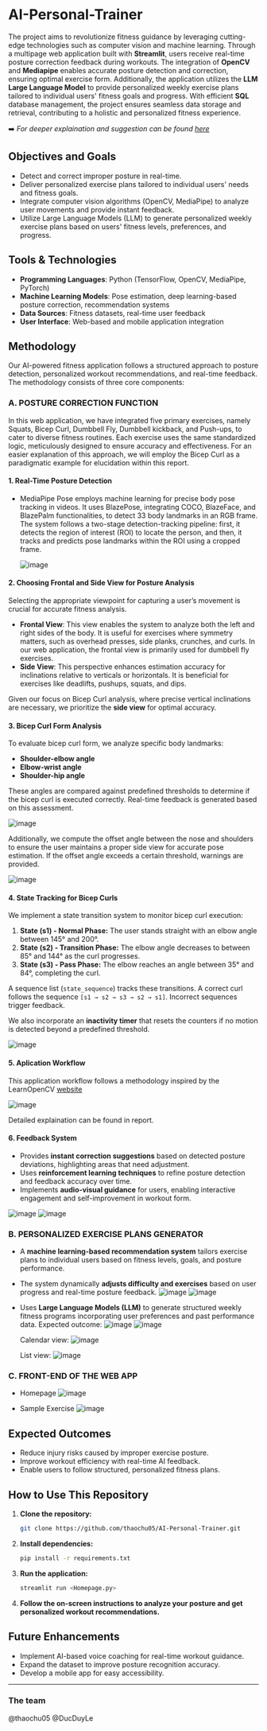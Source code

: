 # AI-Personal-Trainer
The project aims to revolutionize fitness guidance by leveraging cutting-edge technologies such as computer vision and machine learning. Through a multipage web application built with **Streamlit**, users receive real-time posture correction feedback during workouts. The integration of **OpenCV** and **Mediapipe** enables accurate posture detection and correction, ensuring optimal exercise form. Additionally, the application utilizes the **LLM Large Language Model** to provide personalized weekly exercise plans tailored to individual users' fitness goals and progress. With efficient **SQL** database management, the project ensures seamless data storage and retrieval, contributing to a holistic and personalized fitness experience.

:arrow_right: *For deeper explaination and suggestion can be found [here](https://github.com/thaochu05/AI-Personal-Trainer/blob/main/AI%20PERSONAL%20TRAINER%20PROJECT%20REPORT.pdf)*


## Objectives and Goals
- Detect and correct improper posture in real-time.
- Deliver personalized exercise plans tailored to individual users' needs and fitness goals.
- Integrate computer vision algorithms (OpenCV, MediaPipe) to analyze user movements and provide instant feedback.
- Utilize Large Language Models (LLM) to generate personalized weekly exercise plans based on users' fitness levels, preferences, and progress.

## Tools & Technologies
- **Programming Languages**: Python (TensorFlow, OpenCV, MediaPipe, PyTorch)
- **Machine Learning Models**: Pose estimation, deep learning-based posture correction, recommendation systems
- **Data Sources**: Fitness datasets, real-time user feedback
- **User Interface**: Web-based and mobile application integration

## Methodology
Our AI-powered fitness application follows a structured approach to posture detection, personalized workout recommendations, and real-time feedback. The methodology consists of three core components:

### A. POSTURE CORRECTION FUNCTION
In this web application, we have integrated five primary exercises, namely Squats, Bicep Curl, Dumbbell Fly, Dumbbell kickback, and Push-ups, to cater to diverse fitness routines. Each 
exercise uses the same standardized logic, meticulously designed to ensure accuracy and
effectiveness. For an easier explanation of this approach, we will employ the Bicep Curl as a
paradigmatic example for elucidation within this report. 

#### 1. **Real-Time Posture Detection**
- MediaPipe Pose employs machine learning for precise body pose tracking in videos. It uses BlazePose, integrating COCO, BlazeFace, and BlazePalm functionalities, to detect 33 body landmarks in an RGB frame. The system follows a two-stage detection-tracking pipeline: first, it detects the region of interest (ROI) to locate the person, and then, it tracks and predicts pose landmarks within the ROI using a cropped frame.
  
  ![image](https://github.com/user-attachments/assets/5fae06e8-6893-4cdd-8c84-96d0c7572d1b)

#### 2. **Choosing Frontal and Side View for Posture Analysis**
Selecting the appropriate viewpoint for capturing a user’s movement is crucial for accurate fitness analysis.

- **Frontal View**: This view enables the system to analyze both the left and right sides of the body. It is useful for exercises where symmetry matters, such as overhead presses, side planks, crunches, and curls. In our web application, the frontal view is primarily used for dumbbell fly exercises.
- **Side View**: This perspective enhances estimation accuracy for inclinations relative to verticals or horizontals. It is beneficial for exercises like deadlifts, pushups, squats, and dips. 

Given our focus on Bicep Curl analysis, where precise vertical inclinations are necessary, we prioritize the **side view** for optimal accuracy.

#### 3. **Bicep Curl Form Analysis**
To evaluate bicep curl form, we analyze specific body landmarks:
- **Shoulder-elbow angle**
- **Elbow-wrist angle**
- **Shoulder-hip angle**

These angles are compared against predefined thresholds to determine if the bicep curl is executed correctly. Real-time feedback is generated based on this assessment.

  ![image](https://github.com/user-attachments/assets/f885abac-157a-4c31-b3e9-6e505c5a6f43)

Additionally, we compute the offset angle between the nose and shoulders to ensure the user maintains a proper side view for accurate pose estimation. If the offset angle exceeds a certain threshold, warnings are provided.

  ![image](https://github.com/user-attachments/assets/a679a3ae-33ec-4010-86f7-10287a57b49c)

#### 4. **State Tracking for Bicep Curls**
We implement a state transition system to monitor bicep curl execution:
1. **State (s1) - Normal Phase:** The user stands straight with an elbow angle between 145° and 200°.
2. **State (s2) - Transition Phase:** The elbow angle decreases to between 85° and 144° as the curl progresses.
3. **State (s3) - Pass Phase:** The elbow reaches an angle between 35° and 84°, completing the curl.

A sequence list (`state_sequence`) tracks these transitions. A correct curl follows the sequence `[s1 → s2 → s3 → s2 → s1]`. Incorrect sequences trigger feedback.

We also incorporate an **inactivity timer** that resets the counters if no motion is detected beyond a predefined threshold.

![image](https://github.com/user-attachments/assets/59769cac-c80e-4b5e-beb5-c8ab7bbbed48)

#### 5. **Aplication Workflow** 
This application workflow follows a methodology inspired by the LearnOpenCV [website](learnopencv.com)

![image](https://github.com/user-attachments/assets/501a4fb2-da87-45fb-817d-9d9227acf693)

Detailed explaination can be found in report.


#### 6. **Feedback System**
- Provides **instant correction suggestions** based on detected posture deviations, highlighting areas that need adjustment.
- Uses **reinforcement learning techniques** to refine posture detection and feedback accuracy over time.
- Implements **audio-visual guidance** for users, enabling interactive engagement and self-improvement in workout form.
  
![image](https://github.com/user-attachments/assets/d2506160-fdff-4fe7-b7aa-c92c48372d1e)
![image](https://github.com/user-attachments/assets/bdd9cfb1-ba4b-4b69-b61d-faac82cc6378)


### B. PERSONALIZED EXERCISE PLANS GENERATOR

- A **machine learning-based recommendation system** tailors exercise plans to individual users based on fitness levels, goals, and posture performance.
- The system dynamically **adjusts difficulty and exercises** based on user progress and real-time posture feedback.
  ![image](https://github.com/user-attachments/assets/fd07832b-a543-47a6-b76f-79401dafac3d)
  ![image](https://github.com/user-attachments/assets/1b5d968d-cc1c-473a-a18f-68bc676607a0)

- Uses **Large Language Models (LLM)** to generate structured weekly fitness programs incorporating user preferences and past performance data.
  Expected outcome:
  ![image](https://github.com/user-attachments/assets/4415d791-3b34-42a8-911c-7d8ecceff262)
  ![image](https://github.com/user-attachments/assets/717f2e25-4095-40ce-b033-3a53d002da36)

  Calendar view:
  ![image](https://github.com/user-attachments/assets/192fb815-620b-4ed8-86ab-e3894f21336a)

  List view:
  ![image](https://github.com/user-attachments/assets/9b02434c-774d-4cf1-b29d-64cdaf24114e)



### C. FRONT-END OF THE WEB APP
- Homepage
  ![image](https://github.com/user-attachments/assets/1147cfc5-921e-40a8-82d3-71dd3acbfec1)

- Sample Exercise
  ![image](https://github.com/user-attachments/assets/6c6a59b6-7e21-4f7e-8279-2602d7108c17)


## Expected Outcomes
- Reduce injury risks caused by improper exercise posture.
- Improve workout efficiency with real-time AI feedback.
- Enable users to follow structured, personalized fitness plans.

## How to Use This Repository
1. **Clone the repository:**
   ```sh
   git clone https://github.com/thaochu05/AI-Personal-Trainer.git 
   ```
2. **Install dependencies:**
   ```sh
   pip install -r requirements.txt
   ```
3. **Run the application:**
   ```sh
   streamlit run <Homepage.py>
   ```
4. **Follow the on-screen instructions to analyze your posture and get personalized workout recommendations.**

## Future Enhancements
- Implement AI-based voice coaching for real-time workout guidance.
- Expand the dataset to improve posture recognition accuracy.
- Develop a mobile app for easy accessibility.

---
### The team
@thaochu05
@DucDuyLe




